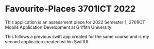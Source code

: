 # Favourite-Places 3701ICT 2022
This application is an assessment piece for 2022 Semester 1, 3701ICT Mobile Application Development at Griffith University

This follows a previous swift app created for the same course and is my second application created within SwiftUI.
